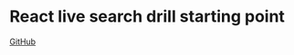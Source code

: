 # React live search drill starting point

[GitHub](https://github.com/Thinkful-Ed/react-live-search-starting-point)
